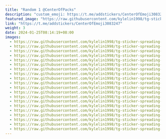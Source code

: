 ```yaml
---
title: "Random 1 @CenterOfPacks"
description: "custom_emoji: https://t.me/addstickers/CenterOfEmoji3083247"
featured_image: "https://raw.githubusercontent.com/kylelin1998/tg-sticker-spreading-worldwide-images/main/img/4634414e-e5fa-4459-9625-05059b07862d.jpg"
link: "https://t.me/addstickers/CenterOfEmoji3083247"
weight: 3
date: 2024-01-25T08:14:19+08:00
images:
  - https://raw.githubusercontent.com/kylelin1998/tg-sticker-spreading-worldwide-images/main/img/4634414e-e5fa-4459-9625-05059b07862d.jpg
  - https://raw.githubusercontent.com/kylelin1998/tg-sticker-spreading-worldwide-images/main/img/0b707d10-66d8-447e-9b99-84efd09106c9.jpg
  - https://raw.githubusercontent.com/kylelin1998/tg-sticker-spreading-worldwide-images/main/img/6d113e26-48b2-4ee0-8f52-a85872b908f2.jpg
  - https://raw.githubusercontent.com/kylelin1998/tg-sticker-spreading-worldwide-images/main/img/d039da98-cb76-402a-9c06-a0df36ee20a9.jpg
  - https://raw.githubusercontent.com/kylelin1998/tg-sticker-spreading-worldwide-images/main/img/c3d865ef-bbc8-4108-b024-185523164cf8.jpg
  - https://raw.githubusercontent.com/kylelin1998/tg-sticker-spreading-worldwide-images/main/img/e60bf9ca-cbdc-48d0-a4cd-f2fe48014fbb.jpg
  - https://raw.githubusercontent.com/kylelin1998/tg-sticker-spreading-worldwide-images/main/img/9a6bdc90-cf3f-4c8f-aeb3-1a546fb40150.jpg
  - https://raw.githubusercontent.com/kylelin1998/tg-sticker-spreading-worldwide-images/main/img/adaec06d-0d0f-4df9-b463-c1aa46e77828.jpg
  - https://raw.githubusercontent.com/kylelin1998/tg-sticker-spreading-worldwide-images/main/img/3849bd55-1083-42ef-81a4-615e25026ef8.jpg
  - https://raw.githubusercontent.com/kylelin1998/tg-sticker-spreading-worldwide-images/main/img/6e29b105-58d0-4fca-a3a0-2ce02cba5bbb.jpg
  - https://raw.githubusercontent.com/kylelin1998/tg-sticker-spreading-worldwide-images/main/img/44fb6c8f-cd53-48c7-bfc5-06bcf54d9514.jpg
  - https://raw.githubusercontent.com/kylelin1998/tg-sticker-spreading-worldwide-images/main/img/8a927c79-50a7-491d-b2d7-5182b62c1139.jpg
  - https://raw.githubusercontent.com/kylelin1998/tg-sticker-spreading-worldwide-images/main/img/ed2bca6f-bb2d-46eb-a544-7f31eb8d0d68.jpg
  - https://raw.githubusercontent.com/kylelin1998/tg-sticker-spreading-worldwide-images/main/img/895feb12-1c82-4002-b9a3-d892b0256cb7.jpg
  - https://raw.githubusercontent.com/kylelin1998/tg-sticker-spreading-worldwide-images/main/img/37773462-594f-4496-8e67-df0b78757e0c.jpg
  - https://raw.githubusercontent.com/kylelin1998/tg-sticker-spreading-worldwide-images/main/img/424a9590-86bc-4e12-93e0-5a3c215d2d5c.jpg
  - https://raw.githubusercontent.com/kylelin1998/tg-sticker-spreading-worldwide-images/main/img/03431b2b-0a88-488a-926c-3fd62ec610bd.jpg
  - https://raw.githubusercontent.com/kylelin1998/tg-sticker-spreading-worldwide-images/main/img/6754c978-eb88-424b-b093-42b06367643e.jpg
  - https://raw.githubusercontent.com/kylelin1998/tg-sticker-spreading-worldwide-images/main/img/e35afb38-e33b-4db6-a485-7a8dce31b6fe.jpg
  - https://raw.githubusercontent.com/kylelin1998/tg-sticker-spreading-worldwide-images/main/img/c7192024-a906-4d0c-8f0e-9dc937f50af2.jpg
---
```

